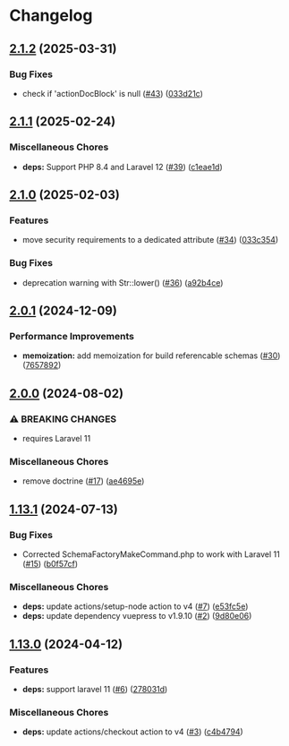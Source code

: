 # Changelog

## [2.1.2](https://github.com/Nova-Edge/laravel-openapi/compare/v2.1.1...v2.1.2) (2025-03-31)


### Bug Fixes

* check if 'actionDocBlock' is null  ([#43](https://github.com/Nova-Edge/laravel-openapi/issues/43)) ([033d21c](https://github.com/Nova-Edge/laravel-openapi/commit/033d21ccb221f45ee55d8ec0599d64bb28fff8f0))

## [2.1.1](https://github.com/Nova-Edge/laravel-openapi/compare/v2.1.0...v2.1.1) (2025-02-24)


### Miscellaneous Chores

* **deps:** Support PHP 8.4 and Laravel 12 ([#39](https://github.com/Nova-Edge/laravel-openapi/issues/39)) ([c1eae1d](https://github.com/Nova-Edge/laravel-openapi/commit/c1eae1d680b1f36579f8a3c416dd6adf7883f3f9))

## [2.1.0](https://github.com/Nova-Edge/laravel-openapi/compare/v2.0.1...v2.1.0) (2025-02-03)


### Features

* move security requirements to a dedicated attribute ([#34](https://github.com/Nova-Edge/laravel-openapi/issues/34)) ([033c354](https://github.com/Nova-Edge/laravel-openapi/commit/033c354c47cab100d0bbb0354d4f0709e0484379))


### Bug Fixes

* deprecation warning with Str::lower() ([#36](https://github.com/Nova-Edge/laravel-openapi/issues/36)) ([a92b4ce](https://github.com/Nova-Edge/laravel-openapi/commit/a92b4ce171daa721c94da23e42bf02c4f5896951))

## [2.0.1](https://github.com/Nova-Edge/laravel-openapi/compare/v2.0.0...v2.0.1) (2024-12-09)


### Performance Improvements

* **memoization:** add memoization for build referencable schemas ([#30](https://github.com/Nova-Edge/laravel-openapi/issues/30)) ([7657892](https://github.com/Nova-Edge/laravel-openapi/commit/765789290c4b43dedf3f7e4f96ef32cbe82a9087))

## [2.0.0](https://github.com/Nova-Edge/laravel-openapi/compare/v1.13.1...v2.0.0) (2024-08-02)


### ⚠ BREAKING CHANGES

* requires Laravel 11

### Miscellaneous Chores

* remove doctrine ([#17](https://github.com/Nova-Edge/laravel-openapi/issues/17)) ([ae4695e](https://github.com/Nova-Edge/laravel-openapi/commit/ae4695e9973fe6b9e70c4c132bdc324c57075635))

## [1.13.1](https://github.com/Nova-Edge/laravel-openapi/compare/v1.13.0...v1.13.1) (2024-07-13)


### Bug Fixes

* Corrected SchemaFactoryMakeCommand.php to work with Laravel 11 ([#15](https://github.com/Nova-Edge/laravel-openapi/issues/15)) ([b0f57cf](https://github.com/Nova-Edge/laravel-openapi/commit/b0f57cf0b56a0edbe686a0202631e9cfc9b8283a))


### Miscellaneous Chores

* **deps:** update actions/setup-node action to v4 ([#7](https://github.com/Nova-Edge/laravel-openapi/issues/7)) ([e53fc5e](https://github.com/Nova-Edge/laravel-openapi/commit/e53fc5e09aadbbc40f63cfa236155e57a23630a6))
* **deps:** update dependency vuepress to v1.9.10 ([#2](https://github.com/Nova-Edge/laravel-openapi/issues/2)) ([9d80e06](https://github.com/Nova-Edge/laravel-openapi/commit/9d80e069c75cb65fe73a5fcd6f994e3c453a15f7))

## [1.13.0](https://github.com/Nova-Edge/laravel-openapi/compare/v1.12.0...v1.13.0) (2024-04-12)


### Features

* **deps:** support laravel 11 ([#6](https://github.com/Nova-Edge/laravel-openapi/issues/6)) ([278031d](https://github.com/Nova-Edge/laravel-openapi/commit/278031da0d02bcc6b204ab61390e7e4c91de391d))


### Miscellaneous Chores

* **deps:** update actions/checkout action to v4 ([#3](https://github.com/Nova-Edge/laravel-openapi/issues/3)) ([c4b4794](https://github.com/Nova-Edge/laravel-openapi/commit/c4b479401102b88bd6e6ea06ba2610288dbb292d))
